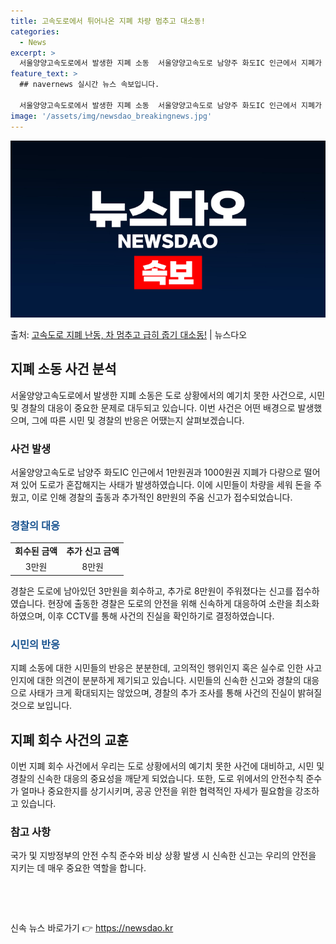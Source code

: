 ```yaml
---
title: 고속도로에서 튀어나온 지폐 차량 멈추고 대소동!
categories:
  - News
excerpt: >
  서울양양고속도로에서 발생한 지폐 소동  서울양양고속도로 남양주 화도IC 인근에서 지폐가 날아다녀 이를 목격한…
feature_text: >
  ## navernews 실시간 뉴스 속보입니다.

  서울양양고속도로에서 발생한 지폐 소동  서울양양고속도로 남양주 화도IC 인근에서 지폐가 날아다녀 이를 목격한…
image: '/assets/img/newsdao_breakingnews.jpg'
---
```


![뉴스다오 속보](/assets/img/newsdao_breakingnews.jpg)

<p>출처: <a href="https://newsdao.kr/4064" rel="dofollow">고속도로 지폐 난동, 차 멈추고 급히 줍기 대소동!</a> | 뉴스다오</p>

<h2 data-ke-size="size26">지폐 소동 사건 분석</h2>
<p data-ke-size="size16">서울양양고속도로에서 발생한 지폐 소동은 도로 상황에서의 예기치 못한 사건으로, 시민 및 경찰의 대응이 중요한 문제로 대두되고 있습니다. 이번 사건은 어떤 배경으로 발생했으며, 그에 따른 시민 및 경찰의 반응은 어땠는지 살펴보겠습니다.</p>

<h3>사건 발생</h3>
<p data-ke-size="size16">서울양양고속도로 남양주 화도IC 인근에서 1만원권과 1000원권 지폐가 다량으로 떨어져 있어 도로가 혼잡해지는 사태가 발생하였습니다. 이에 시민들이 차량을 세워 돈을 주웠고, 이로 인해 경찰의 출동과 추가적인 8만원의 주움 신고가 접수되었습니다.</p>

<h3><b><span style="color: #1a5490;">경찰의 대응</span></b></h3>
<table>
	<tr>
		<td style="text-align: center; height: 17px;"><b>회수된 금액</b></td>
		<td style="text-align: center; height: 17px;"><b>추가 신고 금액</b></td>
	</tr>
	<tr>
		<td style="text-align: center; height: 17px;">3만원</td>
		<td style="text-align: center; height: 17px;">8만원</td>
	</tr>
</table>
<p data-ke-size="size16">경찰은 도로에 남아있던 3만원을 회수하고, 추가로 8만원이 주워졌다는 신고를 접수하였습니다. 현장에 출동한 경찰은 도로의 안전을 위해 신속하게 대응하여 소란을 최소화하였으며, 이후 CCTV를 통해 사건의 진실을 확인하기로 결정하였습니다.</p>

<h3><b><span style="color: #1a5490;">시민의 반응</span></b></h3>
<p data-ke-size="size16">지폐 소동에 대한 시민들의 반응은 분분한데, 고의적인 행위인지 혹은 실수로 인한 사고인지에 대한 의견이 분분하게 제기되고 있습니다. 시민들의 신속한 신고와 경찰의 대응으로 사태가 크게 확대되지는 않았으며, 경찰의 추가 조사를 통해 사건의 진실이 밝혀질 것으로 보입니다.</p>

<h2 data-ke-size="size26">지폐 회수 사건의 교훈</h2>
<p data-ke-size="size16">이번 지폐 회수 사건에서 우리는 도로 상황에서의 예기치 못한 사건에 대비하고, 시민 및 경찰의 신속한 대응의 중요성을 깨닫게 되었습니다. 또한, 도로 위에서의 안전수칙 준수가 얼마나 중요한지를 상기시키며, 공공 안전을 위한 협력적인 자세가 필요함을 강조하고 있습니다.</p>

<h3>참고 사항</h3>
<p data-ke-size="size16">국가 및 지방정부의 안전 수칙 준수와 비상 상황 발생 시 신속한 신고는 우리의 안전을 지키는 데 매우 중요한 역할을 합니다.</p>
<p data-ke-size="size16">&nbsp;</p>
<p data-ke-size="size16">&nbsp;</p> 

신속 뉴스 바로가기 👉 <a href="https://newsdao.kr" rel="dofollow">https://newsdao.kr</a>


